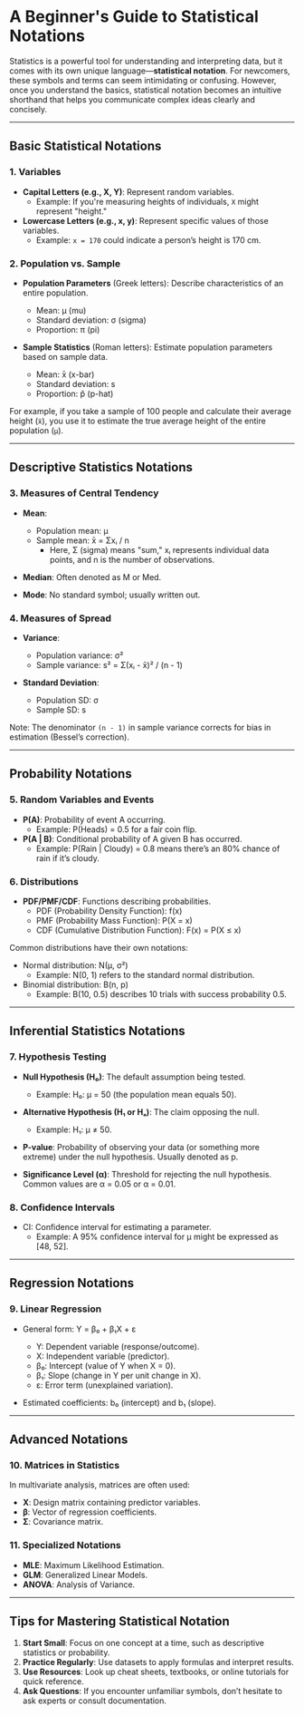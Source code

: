 # A Beginner's Guide to Statistical Notations

Statistics is a powerful tool for understanding and interpreting data, but it comes with its own unique language—**statistical notation**. For newcomers, these symbols and terms can seem intimidating or confusing. However, once you understand the basics, statistical notation becomes an intuitive shorthand that helps you communicate complex ideas clearly and concisely.

---

## **Basic Statistical Notations**

### 1. **Variables**
- **Capital Letters (e.g., X, Y)**: Represent random variables.  
  - Example: If you're measuring heights of individuals, `X` might represent "height."
- **Lowercase Letters (e.g., x, y)**: Represent specific values of those variables.  
  - Example: `x = 170` could indicate a person’s height is 170 cm.

### 2. **Population vs. Sample**
- **Population Parameters** (Greek letters): Describe characteristics of an entire population.  
  - Mean: μ (mu)  
  - Standard deviation: σ (sigma)  
  - Proportion: π (pi)  

- **Sample Statistics** (Roman letters): Estimate population parameters based on sample data.  
  - Mean: x̄ (x-bar)  
  - Standard deviation: s  
  - Proportion: p̂ (p-hat)

For example, if you take a sample of 100 people and calculate their average height (`x̄`), you use it to estimate the true average height of the entire population (`μ`).

---

## **Descriptive Statistics Notations**

### 3. **Measures of Central Tendency**
- **Mean**:  
  - Population mean: μ  
  - Sample mean: x̄ = Σxᵢ / n  
    - Here, Σ (sigma) means "sum," xᵢ represents individual data points, and n is the number of observations.

- **Median**: Often denoted as M or Med.  
- **Mode**: No standard symbol; usually written out.

### 4. **Measures of Spread**
- **Variance**:  
  - Population variance: σ²  
  - Sample variance: s² = Σ(xᵢ - x̄)² / (n - 1)  

- **Standard Deviation**:  
  - Population SD: σ  
  - Sample SD: s  

Note: The denominator `(n - 1)` in sample variance corrects for bias in estimation (Bessel’s correction).

---

## **Probability Notations**

### 5. **Random Variables and Events**
- **P(A)**: Probability of event A occurring.  
  - Example: P(Heads) = 0.5 for a fair coin flip.
- **P(A | B)**: Conditional probability of A given B has occurred.  
  - Example: P(Rain | Cloudy) = 0.8 means there’s an 80% chance of rain if it’s cloudy.

### 6. **Distributions**
- **PDF/PMF/CDF**: Functions describing probabilities.  
  - PDF (Probability Density Function): f(x)  
  - PMF (Probability Mass Function): P(X = x)  
  - CDF (Cumulative Distribution Function): F(x) = P(X ≤ x)

Common distributions have their own notations:
- Normal distribution: N(μ, σ²)  
  - Example: N(0, 1) refers to the standard normal distribution.
- Binomial distribution: B(n, p)  
  - Example: B(10, 0.5) describes 10 trials with success probability 0.5.

---

## **Inferential Statistics Notations**

### 7. **Hypothesis Testing**
- **Null Hypothesis (H₀)**: The default assumption being tested.  
  - Example: H₀: μ = 50 (the population mean equals 50).
- **Alternative Hypothesis (H₁ or Hₐ)**: The claim opposing the null.  
  - Example: H₁: μ ≠ 50.

- **P-value**: Probability of observing your data (or something more extreme) under the null hypothesis. Usually denoted as p.

- **Significance Level (α)**: Threshold for rejecting the null hypothesis. Common values are α = 0.05 or α = 0.01.

### 8. **Confidence Intervals**
- CI: Confidence interval for estimating a parameter.  
  - Example: A 95% confidence interval for μ might be expressed as [48, 52].

---

## **Regression Notations**

### 9. **Linear Regression**
- General form: Y = β₀ + β₁X + ε  
  - Y: Dependent variable (response/outcome).  
  - X: Independent variable (predictor).  
  - β₀: Intercept (value of Y when X = 0).  
  - β₁: Slope (change in Y per unit change in X).  
  - ε: Error term (unexplained variation).

- Estimated coefficients: b₀ (intercept) and b₁ (slope).

---

## **Advanced Notations**

### 10. **Matrices in Statistics**
In multivariate analysis, matrices are often used:
- **X**: Design matrix containing predictor variables.  
- **β**: Vector of regression coefficients.  
- **Σ**: Covariance matrix.

### 11. **Specialized Notations**
- **MLE**: Maximum Likelihood Estimation.  
- **GLM**: Generalized Linear Models.  
- **ANOVA**: Analysis of Variance.

---

## **Tips for Mastering Statistical Notation**
1. **Start Small**: Focus on one concept at a time, such as descriptive statistics or probability.
2. **Practice Regularly**: Use datasets to apply formulas and interpret results.
3. **Use Resources**: Look up cheat sheets, textbooks, or online tutorials for quick reference.
4. **Ask Questions**: If you encounter unfamiliar symbols, don’t hesitate to ask experts or consult documentation.
